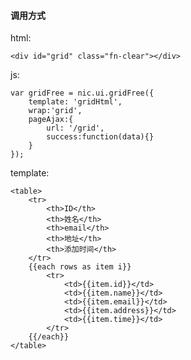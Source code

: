 #### 调用方式 ####

html:

	<div id="grid" class="fn-clear"></div>
	
js:

	var gridFree = nic.ui.gridFree({
		template: 'gridHtml',
		wrap:'grid',
		pageAjax:{
			url: '/grid',
			success:function(data){}
		}
	});
	
template:

	<table>
		<tr>
			<th>ID</th>
			<th>姓名</th>
			<th>email</th>
			<th>地址</th>
			<th>添加时间</th>
		</tr>
		{{each rows as item i}}
			<tr>
				<td>{{item.id}}</td>
				<td>{{item.name}}</td>
				<td>{{item.email}}</td>
				<td>{{item.address}}</td>
				<td>{{item.time}}</td>
			</tr>
		{{/each}}
	</table>
	
